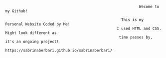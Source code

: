                                                                Wecome to my Github!

                                                        This is my Personal Website Coded by Me! 
                                                      I used HTML and CSS. Might look different as 
                                                       time passes by, it's an ongoing project!
                                                    https://sabrinaberbari.github.io/sabrinaberbari/
